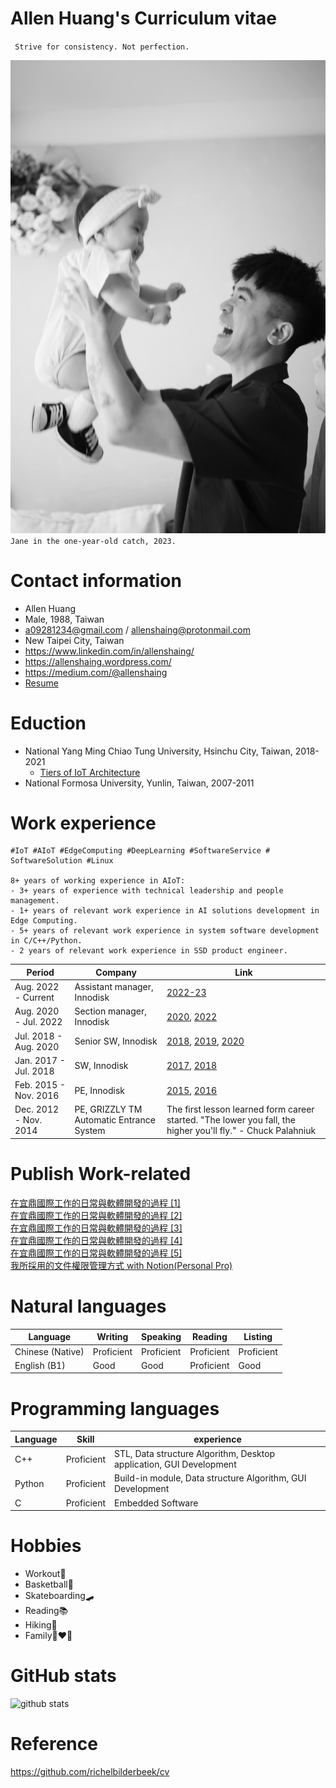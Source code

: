 # Allen Huang's Curriculum vitae
` Strive for consistency. Not perfection.`

![jane_2023](jane_2023.jpg)
`Jane in the one-year-old catch, 2023.`

# Contact information
- Allen Huang
- Male, 1988, Taiwan
- a09281234@gmail.com / allenshaing@protonmail.com
- New Taipei City, Taiwan
- https://www.linkedin.com/in/allenshaing/
- https://allenshaing.wordpress.com/
- https://medium.com/@allenshaing
- [Resume](https://docs.google.com/document/d/1c-J7vfFyDerCdbbMqLhyEJbginZ0vk_I-R4EwXHyIFU/edit?usp=sharing)


# Eduction
- National Yang Ming Chiao Tung University, Hsinchu City, Taiwan, 2018-2021
  - [Tiers of IoT Architecture](https://hdl.handle.net/11296/z872wv)
- National Formosa University, Yunlin, Taiwan, 2007-2011

# Work experience
```
#IoT #AIoT #EdgeComputing #DeepLearning #SoftwareService # SoftwareSolution #Linux

8+ years of working experience in AIoT:
- 3+ years of experience with technical leadership and people management.
- 1+ years of relevant work experience in AI solutions development in Edge Computing.
- 5+ years of relevant work experience in system software development in C/C++/Python.
- 2 years of relevant work experience in SSD product engineer.
```

Period | Company | Link
--- | --- | ---
Aug. 2022 - Current | Assistant manager, Innodisk | [2022-23](./2022-23/ReadMe.md)
Aug. 2020 - Jul. 2022 | Section manager, Innodisk | [2020](./2020/ReadMe.md), [2022](./2022/ReadMe.md)
Jul. 2018 - Aug. 2020 | Senior SW, Innodisk | [2018](./2018/ReadMe.md), [2019](./2019/ReadMe.md), [2020](./2020/ReadMe.md)
Jan. 2017 - Jul. 2018 | SW, Innodisk | [2017](./2017/ReadMe.md), [2018](./2018/ReadMe.md)
Feb. 2015 - Nov. 2016 | PE, Innodisk | [2015](./2015/ReadMe.md), [2016](./2016/ReadMe.md)
Dec. 2012 - Nov. 2014 | PE, GRIZZLY TM Automatic Entrance System | The first lesson learned form career started. "The lower you fall, the higher you'll fly." - Chuck Palahniuk

# Publish Work-related
[在宜鼎國際工作的日常與軟體開發的過程 [1]](https://medium.com/@AllenShaing/%E5%9C%A8%E5%AE%9C%E9%BC%8E%E5%9C%8B%E9%9A%9B%E5%B7%A5%E4%BD%9C%E7%9A%84%E6%97%A5%E5%B8%B8%E8%88%87%E8%BB%9F%E9%AB%94%E9%96%8B%E7%99%BC%E7%9A%84%E9%81%8E%E7%A8%8B-1-75cc9d3ff185)  
[在宜鼎國際工作的日常與軟體開發的過程 [2]](https://medium.com/@AllenShaing/%E5%9C%A8%E5%AE%9C%E9%BC%8E%E5%9C%8B%E9%9A%9B%E5%B7%A5%E4%BD%9C%E7%9A%84%E6%97%A5%E5%B8%B8%E8%88%87%E8%BB%9F%E9%AB%94%E9%96%8B%E7%99%BC%E7%9A%84%E9%81%8E%E7%A8%8B-2-92c8bc029cf)  
[在宜鼎國際工作的日常與軟體開發的過程 [3]](https://medium.com/@AllenShaing/%E5%9C%A8%E5%AE%9C%E9%BC%8E%E5%9C%8B%E9%9A%9B%E5%B7%A5%E4%BD%9C%E7%9A%84%E6%97%A5%E5%B8%B8%E8%88%87%E8%BB%9F%E9%AB%94%E9%96%8B%E7%99%BC%E7%9A%84%E9%81%8E%E7%A8%8B-3-6da0a537728b)  
[在宜鼎國際工作的日常與軟體開發的過程 [4]](https://medium.com/@AllenShaing/%E5%9C%A8%E5%AE%9C%E9%BC%8E%E5%9C%8B%E9%9A%9B%E5%B7%A5%E4%BD%9C%E7%9A%84%E6%97%A5%E5%B8%B8%E8%88%87%E8%BB%9F%E9%AB%94%E9%96%8B%E7%99%BC%E7%9A%84%E9%81%8E%E7%A8%8B-4-3e9356bb1f8d)  
[在宜鼎國際工作的日常與軟體開發的過程 [5]](https://medium.com/@AllenShaing/%E5%9C%A8%E5%AE%9C%E9%BC%8E%E5%9C%8B%E9%9A%9B%E5%B7%A5%E4%BD%9C%E7%9A%84%E6%97%A5%E5%B8%B8%E8%88%87%E8%BB%9F%E9%AB%94%E9%96%8B%E7%99%BC%E7%9A%84%E9%81%8E%E7%A8%8B-5-da0fee20ed60)  
[我所採用的文件權限管理方式 with Notion(Personal Pro)](https://medium.com/@AllenShaing/%E6%88%91%E6%89%80%E6%8E%A1%E7%94%A8%E7%9A%84%E6%96%87%E4%BB%B6%E6%AC%8A%E9%99%90%E7%AE%A1%E7%90%86%E6%96%B9%E5%BC%8F-with-notion-personal-pro-b2da8b0d5a13)

# Natural languages
Language | Writing | Speaking | Reading | Listing
--- | --- | --- | --- | ---
Chinese (Native) | Proficient | Proficient | Proficient | Proficient
English (B1) | Good | Good | Proficient | Good

# Programming languages
Language | Skill | experience
--- | --- | --- 
C++ | Proficient | STL, Data structure Algorithm, Desktop application, GUI Development
Python | Proficient | Build-in module, Data structure Algorithm, GUI Development
C | Proficient | Embedded Software


# Hobbies
- Workout💪
- Basketball🏀
- Skateboarding🛹
- Reading📚
- Hiking🥾
- Family👩‍❤️‍👨

# GitHub stats
![github stats](https://github-readme-stats.vercel.app/api?username=shaing&show_icons=true)

# Reference
https://github.com/richelbilderbeek/cv

